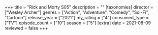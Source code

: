 +++
title = "Rick and Morty S05"
description = ""
[taxonomies]
director = ["Wesley Archer"] 
genres = ["Action", "Adventure", "Comedy", "Sci-Fi", "Cartoon"]
release_year = ["2021"]
my_rating = ["4"]
consumed_type = ["TV"]
episode_count = ["10"]
season = ["5"]
[extra]
date = 2021-08-09
reviewed = false
+++
